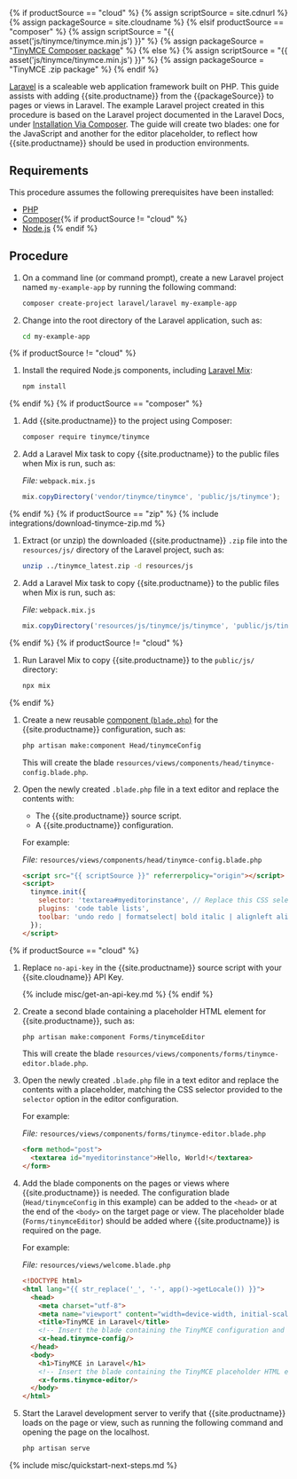 {% if productSource == "cloud" %}
  {% assign scriptSource = site.cdnurl %}
  {% assign packageSource = site.cloudname %}
{% elsif productSource == "composer" %}
  {% assign scriptSource = "{{ asset('js/tinymce/tinymce.min.js') }}" %}
  {% assign packageSource = "[TinyMCE Composer package](https://packagist.org/packages/tinymce/tinymce)" %}
{% else %}
  {% assign scriptSource = "{{ asset('js/tinymce/tinymce.min.js') }}" %}
  {% assign packageSource = "TinyMCE .zip package" %}
{% endif %}

[Laravel](https://laravel.com/) is a scaleable web application framework built on PHP. This guide assists with adding {{site.productname}} from the {{packageSource}} to pages or views in Laravel. The example Laravel project created in this procedure is based on the Laravel project documented in the Laravel Docs, under [Installation Via Composer](https://laravel.com/docs/8.x/installation#installation-via-composer). The guide will create two blades: one for the JavaScript and another for the editor placeholder, to reflect how {{site.productname}} should be used in production environments.

## Requirements

This procedure assumes the following prerequisites have been installed:

* [PHP](https://www.php.net/)
* [Composer](https://getcomposer.org/){% if productSource != "cloud" %}
* [Node.js](https://nodejs.org/)
{% endif %}

## Procedure

1. On a command line (or command prompt), create a new Laravel project named `my-example-app` by running the following command:

    ```sh
    composer create-project laravel/laravel my-example-app
    ```

1. Change into the root directory of the Laravel application, such as:

    ```sh
    cd my-example-app
    ```

{% if productSource != "cloud" %}
1. Install the required Node.js components, including [Laravel Mix](https://laravel.com/docs/8.x/mix):

    ```sh
    npm install
    ```

{% endif %}
{% if productSource == "composer" %}
1. Add {{site.productname}} to the project using Composer:

    ```sh
    composer require tinymce/tinymce
    ```

1. Add a Laravel Mix task to copy {{site.productname}} to the public files when Mix is run, such as:

    _File:_ `webpack.mix.js`
    ```js
    mix.copyDirectory('vendor/tinymce/tinymce', 'public/js/tinymce');
    ```

{% endif %}
{% if productSource == "zip" %}
{% include integrations/download-tinymce-zip.md %}

1. Extract (or unzip) the downloaded {{site.productname}} `.zip` file into the `resources/js/` directory of the Laravel project, such as:

    ```sh
    unzip ../tinymce_latest.zip -d resources/js
    ```

1. Add a Laravel Mix task to copy {{site.productname}} to the public files when Mix is run, such as:

    _File:_ `webpack.mix.js`
    ```js
    mix.copyDirectory('resources/js/tinymce/js/tinymce', 'public/js/tinymce');
    ```

{% endif %}
{% if productSource != "cloud" %}
1. Run Laravel Mix to copy {{site.productname}} to the `public/js/` directory:

    ```sh
    npx mix
    ```

{% endif %}
1. Create a new reusable [component (`blade.php`)](https://laravel.com/docs/8.x/blade#components) for the {{site.productname}} configuration, such as:

    ```sh
    php artisan make:component Head/tinymceConfig
    ```

    This will create the blade `resources/views/components/head/tinymce-config.blade.php`.

1. Open the newly created `.blade.php` file in a text editor and replace the contents with:

    * The {{site.productname}} source script.
    * A {{site.productname}} configuration.

    For example:

    _File:_ `resources/views/components/head/tinymce-config.blade.php`

    ```html
    <script src="{{ scriptSource }}" referrerpolicy="origin"></script>
    <script>
      tinymce.init({
        selector: 'textarea#myeditorinstance', // Replace this CSS selector to match the placeholder element for TinyMCE
        plugins: 'code table lists',
        toolbar: 'undo redo | formatselect| bold italic | alignleft aligncenter alignright | indent outdent | bullist numlist | code | table'
      });
    </script>
    ```

{% if productSource == "cloud" %}
1. Replace `no-api-key` in the {{site.productname}} source script with your {{site.cloudname}} API Key.

    {% include misc/get-an-api-key.md %}
{% endif %}

1. Create a second blade containing a placeholder HTML element for {{site.productname}}, such as:

    ```sh
    php artisan make:component Forms/tinymceEditor
    ```

    This will create the blade `resources/views/components/forms/tinymce-editor.blade.php`.

1. Open the newly created `.blade.php` file in a text editor and replace the contents with a placeholder, matching the CSS selector provided to the `selector` option in the editor configuration.

    For example:

    _File:_ `resources/views/components/forms/tinymce-editor.blade.php`

    ```html
    <form method="post">
      <textarea id="myeditorinstance">Hello, World!</textarea>
    </form>
    ```

1. Add the blade components on the pages or views where {{site.productname}} is needed. The configuration blade (`Head/tinymceConfig` in this example) can be added to the `<head>` or at the end of the `<body>` on the target page or view. The placeholder blade (`Forms/tinymceEditor`) should be added where {{site.productname}} is required on the page.

    For example:

    _File:_ `resources/views/welcome.blade.php`

    ```html
    <!DOCTYPE html>
    <html lang="{{ str_replace('_', '-', app()->getLocale()) }}">
      <head>
        <meta charset="utf-8">
        <meta name="viewport" content="width=device-width, initial-scale=1">
        <title>TinyMCE in Laravel</title>
        <!-- Insert the blade containing the TinyMCE configuration and source script -->
        <x-head.tinymce-config/>
      </head>
      <body>
        <h1>TinyMCE in Laravel</h1>
        <!-- Insert the blade containing the TinyMCE placeholder HTML element -->
        <x-forms.tinymce-editor/>
      </body>
    </html>
    ```

1. Start the Laravel development server to verify that {{site.productname}} loads on the page or view, such as running the following command and opening the page on the localhost.

    ```sh
    php artisan serve
    ```

{% include misc/quickstart-next-steps.md %}
